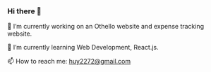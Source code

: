 ### Hi there 👋

🔭 I’m currently working on an Othello website and expense tracking website. 

🌱 I’m currently learning Web Development, React.js.

📫 How to reach me: huy2272@gmail.com
